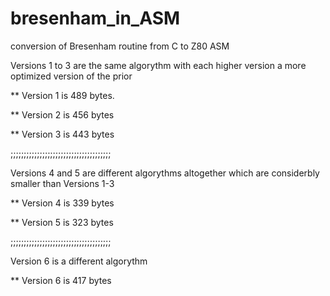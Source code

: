 # bresenham_in_ASM

conversion of Bresenham routine from C to Z80 ASM

Versions 1 to 3 are the same algorythm with each higher version a more optimized version of the prior

** Version 1 is 489 bytes.

** Version 2 is 456 bytes

** Version 3 is 443 bytes

;;;;;;;;;;;;;;;;;;;;;;;;;;;;;;;;;;;;;;

Versions 4 and 5 are different algorythms altogether which are considerbly smaller than Versions 1-3

** Version 4 is 339 bytes

** Version 5 is 323 bytes

;;;;;;;;;;;;;;;;;;;;;;;;;;;;;;;;;;;;;;

Version 6 is a different algorythm

** Version 6 is 417 bytes
